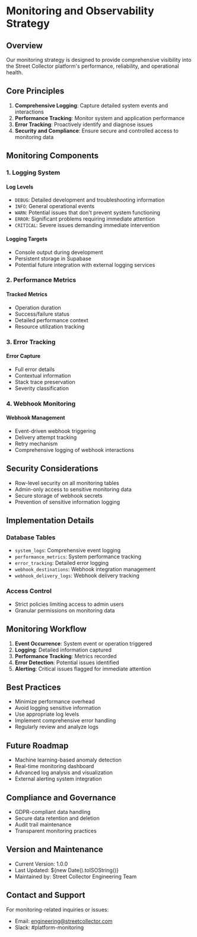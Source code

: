 # Monitoring and Observability Strategy

## Overview

Our monitoring strategy is designed to provide comprehensive visibility into the Street Collector platform's performance, reliability, and operational health.

## Core Principles

1. **Comprehensive Logging**: Capture detailed system events and interactions
2. **Performance Tracking**: Monitor system and application performance
3. **Error Tracking**: Proactively identify and diagnose issues
4. **Security and Compliance**: Ensure secure and controlled access to monitoring data

## Monitoring Components

### 1. Logging System

#### Log Levels
- `DEBUG`: Detailed development and troubleshooting information
- `INFO`: General operational events
- `WARN`: Potential issues that don't prevent system functioning
- `ERROR`: Significant problems requiring immediate attention
- `CRITICAL`: Severe issues demanding immediate intervention

#### Logging Targets
- Console output during development
- Persistent storage in Supabase
- Potential future integration with external logging services

### 2. Performance Metrics

#### Tracked Metrics
- Operation duration
- Success/failure status
- Detailed performance context
- Resource utilization tracking

### 3. Error Tracking

#### Error Capture
- Full error details
- Contextual information
- Stack trace preservation
- Severity classification

### 4. Webhook Monitoring

#### Webhook Management
- Event-driven webhook triggering
- Delivery attempt tracking
- Retry mechanism
- Comprehensive logging of webhook interactions

## Security Considerations

- Row-level security on all monitoring tables
- Admin-only access to sensitive monitoring data
- Secure storage of webhook secrets
- Prevention of sensitive information logging

## Implementation Details

### Database Tables
- `system_logs`: Comprehensive event logging
- `performance_metrics`: System performance tracking
- `error_tracking`: Detailed error logging
- `webhook_destinations`: Webhook integration management
- `webhook_delivery_logs`: Webhook delivery tracking

### Access Control
- Strict policies limiting access to admin users
- Granular permissions on monitoring data

## Monitoring Workflow

1. **Event Occurrence**: System event or operation triggered
2. **Logging**: Detailed information captured
3. **Performance Tracking**: Metrics recorded
4. **Error Detection**: Potential issues identified
5. **Alerting**: Critical issues flagged for immediate attention

## Best Practices

- Minimize performance overhead
- Avoid logging sensitive information
- Use appropriate log levels
- Implement comprehensive error handling
- Regularly review and analyze logs

## Future Roadmap

- Machine learning-based anomaly detection
- Real-time monitoring dashboard
- Advanced log analysis and visualization
- External alerting system integration

## Compliance and Governance

- GDPR-compliant data handling
- Secure data retention and deletion
- Audit trail maintenance
- Transparent monitoring practices

## Version and Maintenance

- Current Version: 1.0.0
- Last Updated: ${new Date().toISOString()}
- Maintained by: Street Collector Engineering Team

## Contact and Support

For monitoring-related inquiries or issues:
- Email: engineering@streetcollector.com
- Slack: #platform-monitoring 